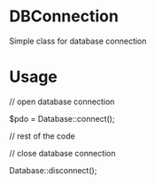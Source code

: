 # DBConnection
Simple class for database connection

# Usage
// open database connection 

$pdo = Database::connect();

// rest of the code

// close database connection

Database::disconnect();
